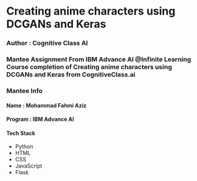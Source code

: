 <h1><b>Creating anime characters using DCGANs and Keras</b></h1>
<h3>Author : Cognitive Class AI</h3>
<h3>Mantee Assignment From IBM Advance AI @Infinite Learning Course completion of Creating anime characters using DCGANs and Keras from CognitiveClass.ai</h3>

<h3>Mantee Info</h3>
<h4>Name : Mohammad Fahmi Aziz</h4>
<h4>Program : IBM Advance AI</h4>

<h4>Tech Stack</h4>
<ul>
  <li>Python</li>
  <li>HTML</li>
  <li>CSS</li>
  <li>JavaScript</li>
  <li>Flask</li>
</ul>
